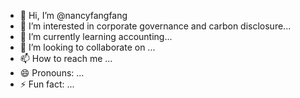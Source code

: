 - 👋 Hi, I’m @nancyfangfang
- 👀 I’m interested in corporate governance and carbon disclosure...
- 🌱 I’m currently learning accounting...
- 💞️ I’m looking to collaborate on ...
- 📫 How to reach me ...
- 😄 Pronouns: ...
- ⚡ Fun fact: ...

<!---
nancyfangfang/nancyfangfang is a ✨ special ✨ repository because its `README.md` (this file) appears on your GitHub profile.
You can click the Preview link to take a look at your changes.
--->
